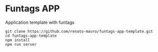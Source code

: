 # Funtags APP
Application template with funtags

```
git clone https://github.com/renato-mauro/funtags-app-template.git
cd funtags-app-template
npm install
npm run server
```

